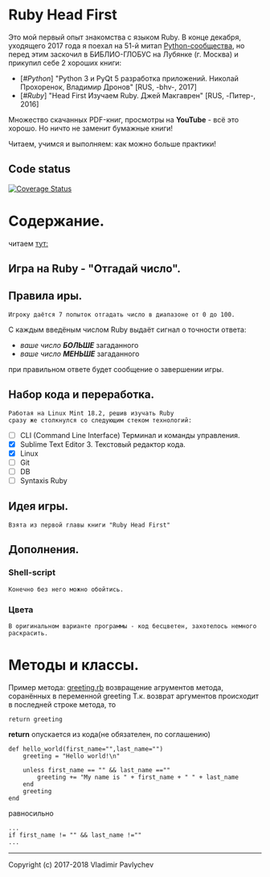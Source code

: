 Ruby Head First
====================
 
 Это мой первый опыт знакомства с языком Ruby. В конце декабря, уходящего 2017 года я поехал на 51-й митап [Python-сообщества](http://www.moscowpython.ru/), но перед этим заскочил в БИБЛИО-ГЛОБУС на Лубянке (г. Москва) и прикупил себе 2 хороших книги:
 - [_#Python_] "Python 3 и PyQt 5 разработка приложений. Николай Прохоренок, Владимир Дронов" [RUS, -bhv-, 2017]
 - [_#Ruby_] "Head First Изучаем Ruby. Джей Макгаврен" [RUS, -Питер-, 2016]

Множество скачанных PDF-книг, просмотры на **YouTube** - всё это хорошо. Но ничто не заменит бумажные книги!

Читаем, учимся и выполняем: как можно больше практики!


Code status
---------------
[![Coverage Status](https://coveralls.io/repos/github/KeyJoo/HeadFirstRuby/badge.svg?branch=master)](https://coveralls.io/github/KeyJoo/HeadFirstRuby?branch=master)


Содержание.
===============

читаем [тут:](../book/ru/book-content.ru.md) 


Игра на Ruby - "Отгадай число".
-----------------------------------

## Правила иры.

	Игроку даётся 7 попыток отгадать число в диапазоне от 0 до 100.

С каждым введёным числом Ruby выдаёт сигнал о точности ответа:
- _ваше число **БОЛЬШЕ**_ загаданного 
- _ваше число **МЕНЬШЕ**_ загаданного

при правильном ответе будет сообщение о завершении игры.


## Набор кода и переработка.

	Работая на Linux Mint 18.2, решив изучать Ruby 
	сразу же столкнулся со следующим стеком технологий:

- [ ] CLI (Command Line Interface) Терминал и команды управления.
- [x] Sublime Text Editor 3. Текстовый редактор кода.
- [x] Linux
- [ ] Git
- [ ] DB 
- [ ] Syntaxis Ruby

## Идея игры.

	Взята из первой главы книги "Ruby Head First"

## Дополнения.

### Shell-script

	Конечно без него можно обойтись.

### Цвета

	В оригинальном варианте программы - код бесцветен, захотелось немного раскрасить.


<a name="chapter-02"></a>
Методы и классы.
=====================

Пример метода: [greeting.rb](../examples/greeting.rb) возвращение агрументов метода, соранённых в переменной greeting
	Т.к. возврат аргументов происходит в последней строке метода, то 
```
return greeting
```
**return** опускается из кода(не обязателен, по соглашению)

```
def hello_world(first_name="",last_name="")
	greeting = "Hello world!\n" 
	
	unless first_name == "" && last_name ==""
		greeting += "My name is " + first_name + " " + last_name 
	end
	greeting
end
```

равносильно
```
...
if first_name != "" && last_name !=""
...
```




------------------------------------------------

Copyright (c) 2017-2018 Vladimir Pavlychev